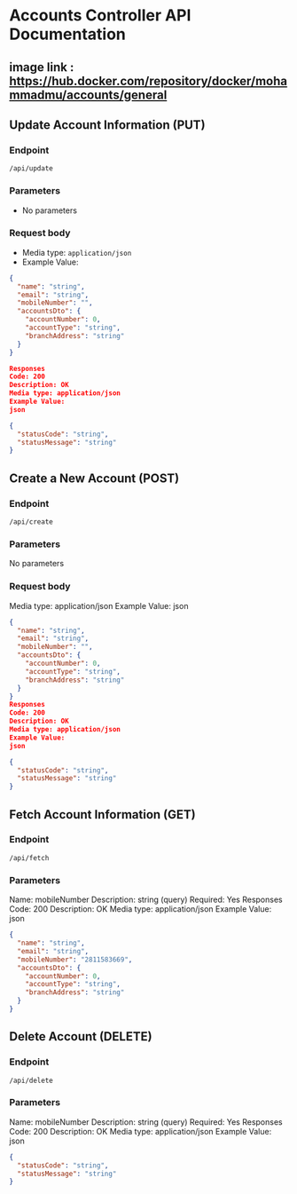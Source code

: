 # Accounts Controller API Documentation
## image link : https://hub.docker.com/repository/docker/mohammadmu/accounts/general
## Update Account Information (PUT)

### Endpoint
`/api/update`

### Parameters
- No parameters

### Request body
- Media type: `application/json`
- Example Value:
```json
{
  "name": "string",
  "email": "string",
  "mobileNumber": "",
  "accountsDto": {
    "accountNumber": 0,
    "accountType": "string",
    "branchAddress": "string"
  }
}

Responses
Code: 200
Description: OK
Media type: application/json
Example Value:
json

{
  "statusCode": "string",
  "statusMessage": "string"
}
```

## Create a New Account (POST)
### Endpoint
`/api/create`

### Parameters
No parameters
### Request body
Media type: application/json
Example Value:
json
```json
{
  "name": "string",
  "email": "string",
  "mobileNumber": "",
  "accountsDto": {
    "accountNumber": 0,
    "accountType": "string",
    "branchAddress": "string"
  }
}
Responses
Code: 200
Description: OK
Media type: application/json
Example Value:
json

{
  "statusCode": "string",
  "statusMessage": "string"
}
```

## Fetch Account Information (GET)
### Endpoint
`/api/fetch`

### Parameters
Name: mobileNumber
Description: string (query)
Required: Yes
Responses
Code: 200
Description: OK
Media type: application/json
Example Value:
json
```json
{
  "name": "string",
  "email": "string",
  "mobileNumber": "2811583669",
  "accountsDto": {
    "accountNumber": 0,
    "accountType": "string",
    "branchAddress": "string"
  }
}
```

## Delete Account (DELETE)
### Endpoint
`/api/delete`

### Parameters
Name: mobileNumber
Description: string (query)
Required: Yes
Responses
Code: 200
Description: OK
Media type: application/json
Example Value:
json
```json
{
  "statusCode": "string",
  "statusMessage": "string"
}
```
